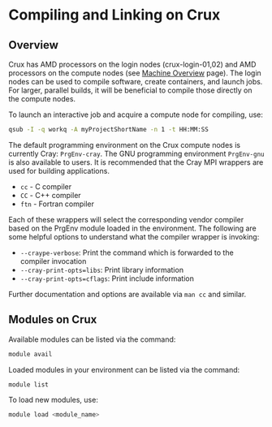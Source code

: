 # Compiling and Linking on Crux

## Overview
Crux has AMD processors on the login nodes (crux-login-01,02) and AMD processors on the compute nodes (see [Machine Overview](../machine-overview.md) page). The login nodes can be used to compile software, create containers, and launch jobs. For larger, parallel builds, it will be beneficial to compile those directly on the compute nodes.

To launch an interactive job and acquire a compute node for compiling, use:

```bash
qsub -I -q workq -A myProjectShortName -n 1 -t HH:MM:SS
```

The default programming environment on the Crux compute nodes is currently Cray: `PrgEnv-cray`. The GNU programming environment `PrgEnv-gnu` is also available to users. It is recommended that the Cray MPI wrappers are used for building applications.

- `cc` - C compiler
- `CC` - C++ compiler
- `ftn` - Fortran compiler

Each of these wrappers will select the corresponding vendor compiler based on the PrgEnv module loaded in the environment. The following are some helpful options to understand what the compiler wrapper is invoking:

- `--craype-verbose`: Print the command which is forwarded to the compiler invocation
- `--cray-print-opts=libs`: Print library information
- `--cray-print-opts=cflags`: Print include information

Further documentation and options are available via `man cc` and similar.

## Modules on Crux

Available modules can be listed via the command:

```bash
module avail
```

Loaded modules in your environment can be listed via the command:

```bash
module list
```

To load new modules, use:

```bash
module load <module_name>
```
